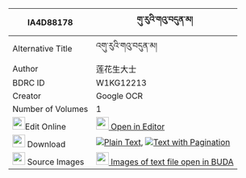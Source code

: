 |IA4D88178|གུ་རུའི་གའུ་བདུན་མ། 
| --- | --- 
|Alternative Title |འགུ་རུའི་གའུ་བདུན་མ།
|Author| 莲花生大士
|BDRC ID | W1KG12213
|Creator | Google OCR
|Number of Volumes| 1
|<img width="25" src="https://img.icons8.com/color/25/000000/edit-property.png">Edit Online| [<img width="25" src="https://avatars.githubusercontent.com/u/45091458?s=200&v=4"> Open in Editor](http://editor.openpecha.org/IA4D88178)
|<img width="25" src="https://img.icons8.com/fluent/48/000000/download-2.png"/>  Download | [![](https://img.icons8.com/color/20/000000/txt.png)Plain Text](https://github.com/Openpecha/IA4D88178/releases/download/v1/guru_i_ga'u_dun_ma_plain_IA4D88178.zip), [![](https://img.icons8.com/color/20/000000/txt.png)Text with Pagination](https://github.com/Openpecha/IA4D88178/releases/download/v1/guru_i_ga'u_dun_ma_pages_IA4D88178.zip)
|<img width="25" src="https://img.icons8.com/plasticine/100/000000/pictures-folder.png"/>  Source Images | [<img width="25" src="https://library.bdrc.io/icons/BUDA-small.svg"> Images of text file open in BUDA](https://library.bdrc.io/show/bdr:W1KG12213)